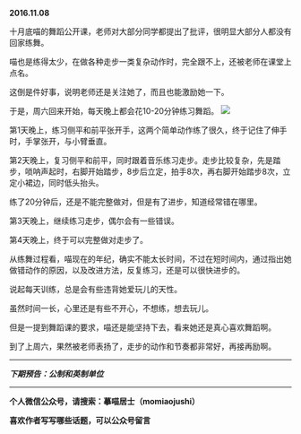 **2016.11.08**

十月底喵的舞蹈公开课，老师对大部分同学都提出了批评，很明显大部分人都没有回家练舞。

喵也是练得太少，在做各种走步一类复杂动作时，完全跟不上，还被老师在课堂上点名。

这倒是件好事，说明老师还是关注她了，而且也能激励她一下。

于是，周六回来开始，每天晚上都会花10-20分钟练习舞蹈。
![](http://upload-images.jianshu.io/upload_images/51001-c80c9ad880ddf2f8.jpg)

第1天晚上，练习侧平和前平张开手，这两个简单动作练了很久，终于记住了伸手时，手掌张开，与小臂垂直。

第2天晚上，复习侧平和前平，同时跟着音乐练习走步。走步比较复杂，先是踏步，唢呐声起时，右脚开始踏步，8步后立定，拍手8次，再右脚开始踏步8次，立定小裙边，同时低头抬头。

练了20分钟后，还是不能完整做对，但是有了进步，知道经常错在哪里。

第3天晚上，继续练习走步，偶尔会有一些错误。

第4天晚上，终于可以完整做对走步了。

从练舞过程看，喵现在的年纪，确实不能太长时间，不过在短时间内，通过指出她做错动作的原因，以及改进方法，反复练习，还是可以很快进步的。

说起每天训练，总是会有些违背她爱玩儿的天性。

虽然时间一长，心里还是有些不开心，不想练，想去玩儿。

但是一提到舞蹈课的要求，喵还是能坚持下去，看来她还是真心喜欢舞蹈啊。

到了上周六，果然被老师表扬了，走步的动作和节奏都非常好，再接再励啊。



***

***下期预告：公制和英制单位***

***

**个人微信公众号，请搜索：摹喵居士（momiaojushi）**

**喜欢作者写写哪些话题，可以公众号留言**